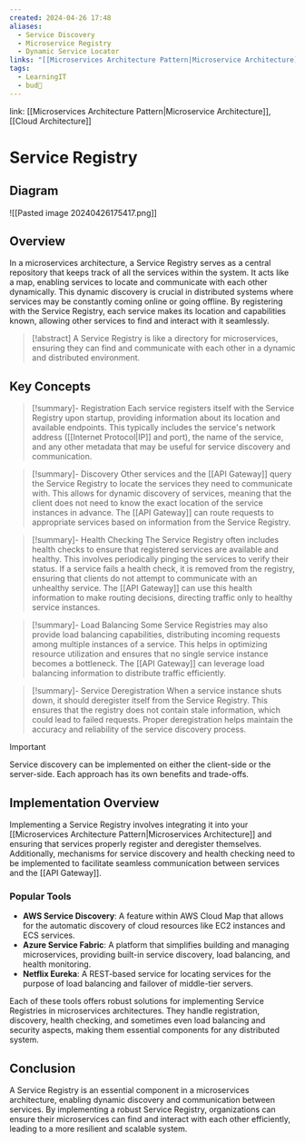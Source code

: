 ```yaml
---
created: 2024-04-26 17:48
aliases:
  - Service Discovery
  - Microservice Registry
  - Dynamic Service Locator
links: "[[Microservices Architecture Pattern|Microservice Architecture]]"
tags:
  - LearningIT
  - bud🌿
---
```

link: [[Microservices Architecture Pattern|Microservice Architecture]], [[Cloud Architecture]]

# Service Registry

## Diagram

![[Pasted image 20240426175417.png]]

## Overview

In a microservices architecture, a Service Registry serves as a central repository that keeps track of all the services within the system. It acts like a map, enabling services to locate and communicate with each other dynamically. This dynamic discovery is crucial in distributed systems where services may be constantly coming online or going offline. By registering with the Service Registry, each service makes its location and capabilities known, allowing other services to find and interact with it seamlessly.

> [!abstract]
>  A Service Registry is like a directory for microservices, ensuring they can find and communicate with each other in a dynamic and distributed environment.

## Key Concepts


> [!summary]- Registration
> Each service registers itself with the Service Registry upon startup, providing information about its location and available endpoints. This typically includes the service's network address ([[Internet Protocol|IP]] and port), the name of the service, and any other metadata that may be useful for service discovery and communication.


> [!summary]- Discovery
> Other services and the [[API Gateway]] query the Service Registry to locate the services they need to communicate with. This allows for dynamic discovery of services, meaning that the client does not need to know the exact location of the service instances in advance. The [[API Gateway]] can route requests to appropriate services based on information from the Service Registry.


> [!summary]- Health Checking
> The Service Registry often includes health checks to ensure that registered services are available and healthy. This involves periodically pinging the services to verify their status. If a service fails a health check, it is removed from the registry, ensuring that clients do not attempt to communicate with an unhealthy service. The [[API Gateway]] can use this health information to make routing decisions, directing traffic only to healthy service instances.


> [!summary]- Load Balancing
> Some Service Registries may also provide load balancing capabilities, distributing incoming requests among multiple instances of a service. This helps in optimizing resource utilization and ensures that no single service instance becomes a bottleneck. The [[API Gateway]] can leverage load balancing information to distribute traffic efficiently.


> [!summary]- Service Deregistration
> When a service instance shuts down, it should deregister itself from the Service Registry. This ensures that the registry does not contain stale information, which could lead to failed requests. Proper deregistration helps maintain the accuracy and reliability of the service discovery process.


> [!important] 
> Service discovery can be implemented on either the client-side or the server-side. Each approach has its own benefits and trade-offs.


## Implementation Overview

Implementing a Service Registry involves integrating it into your [[Microservices Architecture Pattern|Microservices Architecture]] and ensuring that services properly register and deregister themselves. Additionally, mechanisms for service discovery and health checking need to be implemented to facilitate seamless communication between services and the [[API Gateway]].

### Popular Tools

- **AWS Service Discovery**: A feature within AWS Cloud Map that allows for the automatic discovery of cloud resources like EC2 instances and ECS services.
- **Azure Service Fabric**: A platform that simplifies building and managing microservices, providing built-in service discovery, load balancing, and health monitoring.
- **Netflix Eureka**: A REST-based service for locating services for the purpose of load balancing and failover of middle-tier servers.


Each of these tools offers robust solutions for implementing Service Registries in microservices architectures. They handle registration, discovery, health checking, and sometimes even load balancing and security aspects, making them essential components for any distributed system.

## Conclusion

A Service Registry is an essential component in a microservices architecture, enabling dynamic discovery and communication between services. By implementing a robust Service Registry, organizations can ensure their microservices can find and interact with each other efficiently, leading to a more resilient and scalable system.